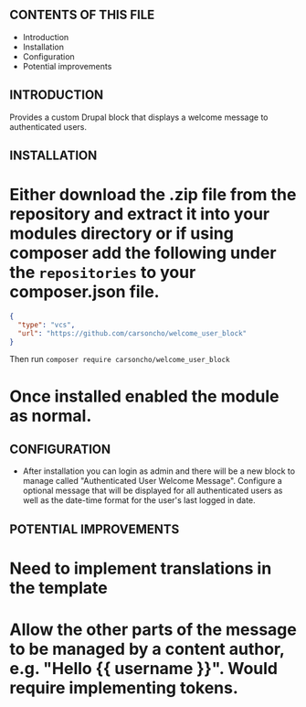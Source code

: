 CONTENTS OF THIS FILE
---------------------

 * Introduction
 * Installation
 * Configuration
 * Potential improvements

INTRODUCTION
------------
 
 Provides a custom Drupal block that displays a welcome message to authenticated users.

INSTALLATION
------------

# Either download the .zip file from the repository and extract it into your modules directory or if using composer add the following under the `repositories` to your composer.json file.

```json
{
  "type": "vcs",
  "url": "https://github.com/carsoncho/welcome_user_block"
}
```

Then run `composer require carsoncho/welcome_user_block`

# Once installed enabled the module as normal.

CONFIGURATION
-------------

 * After installation you can login as admin and there will be a new block to manage called "Authenticated User Welcome Message". Configure a optional message that will be displayed for all authenticated users as well as the date-time format for the user's last logged in date.

POTENTIAL IMPROVEMENTS
----------------------
# Need to implement translations in the template
# Allow the other parts of the message to be managed by a content author, e.g. "Hello {{ username }}". Would require implementing tokens.
